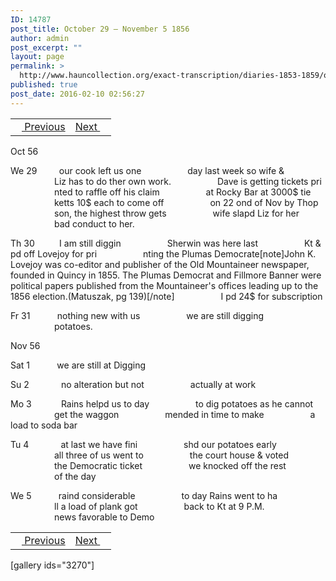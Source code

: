 ```yaml
---
ID: 14787
post_title: October 29 – November 5 1856
author: admin
post_excerpt: ""
layout: page
permalink: >
  http://www.hauncollection.org/exact-transcription/diaries-1853-1859/october-29-november-5-1856/
published: true
post_date: 2016-02-10 02:56:27
---
```

<table style="width: 100%;" align="center">
<tbody>
<tr>
<td><a href="http://www.hauncollection.org/version-2/diaries-1853-1859/october-20-october-28-1856/"><img src="https://lh3.googleusercontent.com/-EFJpxxNiPNw/VqgtWBCZrMI/AAAAAAAAAFU/WfY4lPFWWkg/s800-Ic42/Soeb-Plain-Arrows-8-10px.png" alt="" width="10" height="10" /> Previous</a></td>
<td style="text-align: right;"><a href="http://www.hauncollection.org/version-2/diaries-1853-1859/november-6-november-13-1856/">Next <img src="https://lh3.googleusercontent.com/-67k0cYlpXHw/VqgtWKz1MXI/AAAAAAAAAFU/k9PW_Piyurk/s800-Ic42/Soeb-Plain-Arrows-5-10px.png" alt="" width="10" height="10" /></a></td>
</tr>
</tbody>
</table>
Oct 56

We 29         our cook left us one
<span style="margin-left: 70px;">day last week so wife &amp;
<span style="margin-left: 70px;">Liz has to do ther own work.
<span style="margin-left: 70px;">Dave is getting tickets pri
<span style="margin-left: 70px;">nted to raffle off his claim
<span style="margin-left: 70px;">at Rocky Bar at 3000$ tie
<span style="margin-left: 70px;">ketts 10$ each to come off
<span style="margin-left: 70px;">on 22 ond of Nov by Thop
<span style="margin-left: 70px;">son, the highest throw gets
<span style="margin-left: 70px;">wife slapd Liz for her
<span style="margin-left: 70px;">bad conduct to her.</span></span></span></span></span></span></span></span></span></span>

Th 30          I am still diggin
<span style="margin-left: 70px;">Sherwin was here last
<span style="margin-left: 70px;">Kt &amp; pd off Lovejoy for pri
<span style="margin-left: 70px;">nting the Plumas Democrate[note]John K. Lovejoy was co-editor and publisher of the Old Mountaineer newspaper, founded in Quincy in 1855. The Plumas Democrat and Fillmore Banner were political papers published from the Mountaineer's offices leading up to the 1856 election.(Matuszak, pg 139)[/note]
<span style="margin-left: 70px;">I pd 24$ for subscription</span></span></span></span>

Fr 31           nothing new with us
<span style="margin-left: 70px;">we are still digging
<span style="margin-left: 70px;">potatoes.</span></span>

Nov 56

Sat 1           we are still at Digging

Su 2             no alteration but not
<span style="margin-left: 70px;">actually at work</span>

Mo 3            Rains helpd us to day
<span style="margin-left: 70px;">to dig potatoes as he cannot
<span style="margin-left: 70px;">get the waggon
<span style="margin-left: 70px;">mended in time to make
<span style="margin-left: 70px;">a load to soda bar</span></span></span></span>

Tu 4             at last we have fini
<span style="margin-left: 70px;">shd our potatoes early
<span style="margin-left: 70px;">all three of us went to
<span style="margin-left: 70px;">the court house &amp; voted
<span style="margin-left: 70px;">the Democratic ticket
<span style="margin-left: 70px;">we knocked off the rest
<span style="margin-left: 70px;">of the day</span></span></span></span></span></span>

We 5           raind considerable
<span style="margin-left: 70px;">to day Rains went to ha
<span style="margin-left: 70px;">ll a load of plank got
<span style="margin-left: 70px;">back to Kt at 9 P.M.
<span style="margin-left: 70px;">news favorable to Demo</span></span></span></span>
<table style="width: 100%;" align="center">
<tbody>
<tr>
<td><a href="http://www.hauncollection.org/version-2/diaries-1853-1859/october-20-october-28-1856/"><img src="https://lh3.googleusercontent.com/-EFJpxxNiPNw/VqgtWBCZrMI/AAAAAAAAAFU/WfY4lPFWWkg/s800-Ic42/Soeb-Plain-Arrows-8-10px.png" alt="" width="10" height="10" /> Previous</a></td>
<td style="text-align: right;"><a href="http://www.hauncollection.org/version-2/diaries-1853-1859/november-6-november-13-1856/">Next <img src="https://lh3.googleusercontent.com/-67k0cYlpXHw/VqgtWKz1MXI/AAAAAAAAAFU/k9PW_Piyurk/s800-Ic42/Soeb-Plain-Arrows-5-10px.png" alt="" width="10" height="10" /></a></td>
</tr>
</tbody>
</table>
[gallery ids="3270"]